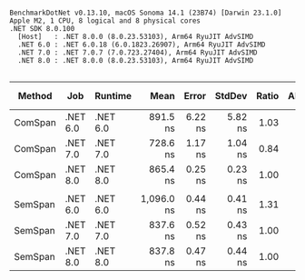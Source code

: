 ```

BenchmarkDotNet v0.13.10, macOS Sonoma 14.1 (23B74) [Darwin 23.1.0]
Apple M2, 1 CPU, 8 logical and 8 physical cores
.NET SDK 8.0.100
  [Host]   : .NET 8.0.0 (8.0.23.53103), Arm64 RyuJIT AdvSIMD
  .NET 6.0 : .NET 6.0.18 (6.0.1823.26907), Arm64 RyuJIT AdvSIMD
  .NET 7.0 : .NET 7.0.7 (7.0.723.27404), Arm64 RyuJIT AdvSIMD
  .NET 8.0 : .NET 8.0.0 (8.0.23.53103), Arm64 RyuJIT AdvSIMD


```
| Method  | Job      | Runtime  | Mean       | Error   | StdDev  | Ratio | Allocated | Alloc Ratio |
|-------- |--------- |--------- |-----------:|--------:|--------:|------:|----------:|------------:|
| ComSpan | .NET 6.0 | .NET 6.0 |   891.5 ns | 6.22 ns | 5.82 ns |  1.03 |         - |          NA |
| ComSpan | .NET 7.0 | .NET 7.0 |   728.6 ns | 1.17 ns | 1.04 ns |  0.84 |         - |          NA |
| ComSpan | .NET 8.0 | .NET 8.0 |   865.4 ns | 0.25 ns | 0.23 ns |  1.00 |         - |          NA |
|         |          |          |            |         |         |       |           |             |
| SemSpan | .NET 6.0 | .NET 6.0 | 1,096.0 ns | 0.44 ns | 0.41 ns |  1.31 |         - |          NA |
| SemSpan | .NET 7.0 | .NET 7.0 |   837.6 ns | 0.52 ns | 0.43 ns |  1.00 |         - |          NA |
| SemSpan | .NET 8.0 | .NET 8.0 |   837.8 ns | 0.47 ns | 0.44 ns |  1.00 |         - |          NA |
